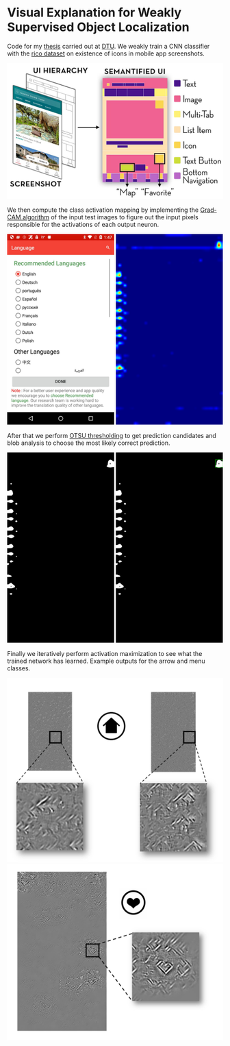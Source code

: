 # Visual Explanation for Weakly Supervised Object Localization

Code for my [thesis](https://findit.dtu.dk/en/catalog/2450517180) carried out at [DTU](http://www.dtu.dk).
We weakly train a CNN classifier with the [rico dataset](http://interactionmining.org/rico) on existence of icons in mobile app screenshots. 

![Rico dataset](/examples/rico.jpg "Rico dataset")

We then compute the class activation mapping by implementing the [Grad-CAM algorithm](https://arxiv.org/abs/1610.02391) of the input test images to figure out the input pixels responsible for the activations of each output neuron.

<img src="/examples/18original_pred1.png" width="250"/> <img src="/examples/18heat_pred1.png" width="250"/> 

After that we perform [OTSU thresholding](http://ijarcet.org/wp-content/uploads/IJARCET-VOL-2-ISSUE-2-387-389.pdf) to get prediction candidates and blob analysis to choose the most likely correct prediction.

<img src="/examples/18thres_pred1.png" width="250"/> <img src="/examples/18thresbb_pred1.png" width="250"/>

Finally we iteratively perform activation maximization to see what the trained network has learned. Example outputs for the arrow and menu classes.

![House](/examples/house-activation.png "House activations")
![Love](/examples/love-activation.png "Love activations")
